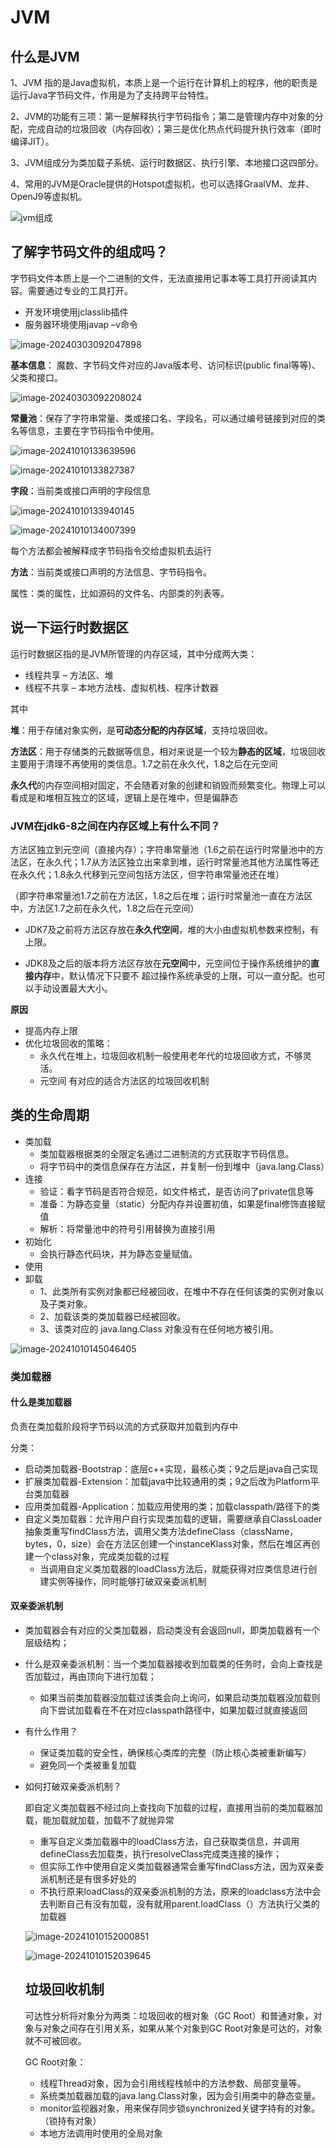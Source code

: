 # JVM

## 什么是JVM

1、JVM 指的是Java虚拟机，本质上是一个运行在计算机上的程序，他的职责是运行Java字节码文件，作用是为了支持跨平台特性。

2、JVM的功能有三项：第一是解释执行字节码指令；第二是管理内存中对象的分配，完成自动的垃圾回收（内存回收）；第三是优化热点代码提升执行效率（即时编译JIT）。

3、JVM组成分为类加载子系统、运行时数据区、执行引擎、本地接口这四部分。

4、常用的JVM是Oracle提供的Hotspot虚拟机，也可以选择GraalVM、龙井、OpenJ9等虚拟机。

![jvm组成](./jvm.assets/image.png)

## 了解字节码文件的组成吗？

字节码文件本质上是一个二进制的文件，无法直接用记事本等工具打开阅读其内容。需要通过专业的工具打开。

- 开发环境使用jclasslib插件
- 服务器环境使用javap –v命令

![image-20240303092047898](./jvm.assets/image-20240303092047898.png)

**基本信息**： 魔数、字节码文件对应的Java版本号、访问标识(public final等等)、父类和接口。

![image-20240303092208024](./jvm.assets/image-20240303092208024.png)

**常量池**：保存了字符串常量、类或接口名、字段名，可以通过编号链接到对应的类名等信息，主要在字节码指令中使用。

![image-20241010133639596](assets/image-20241010133639596.png)

![image-20241010133827387](assets/image-20241010133827387.png)

**字段**：当前类或接口声明的字段信息

![image-20241010133940145](assets/image-20241010133940145.png)

![image-20241010134007399](assets/image-20241010134007399.png)

每个方法都会被解释成字节码指令交给虚拟机去运行

**方法**：当前类或接口声明的方法信息、字节码指令。

属性：类的属性，比如源码的文件名、内部类的列表等。

## 说一下运行时数据区

 运行时数据区指的是JVM所管理的内存区域，其中分成两大类：

- 线程共享 – 方法区、堆     
- 线程不共享 – 本地方法栈、虚拟机栈、程序计数器

其中

**堆**：用于存储对象实例，是**可动态分配的内存区域**，支持垃圾回收。

**方法区**：用于存储类的元数据等信息，相对来说是一个较为**静态的区域**，垃圾回收主要用于清理不再使用的类信息。1.7之前在永久代，1.8之后在元空间

**永久代**的内存空间相对固定，不会随着对象的创建和销毁而频繁变化。物理上可以看成是和堆相互独立的区域，逻辑上是在堆中，但是偏静态

### JVM在jdk6-8之间在内存区域上有什么不同？

方法区独立到元空间（直接内存）；字符串常量池（1.6之前在运行时常量池中的方法区，在永久代；1.7从方法区独立出来拿到堆，运行时常量池其他方法属性等还在永久代；1.8永久代移到元空间包括方法区，但字符串常量池还在堆）

（即字符串常量池1.7之前在方法区，1.8之后在堆；运行时常量池一直在方法区中，方法区1.7之前在永久代，1.8之后在元空间）

- JDK7及之前将方法区存放在**永久代空间**，堆的大小由虚拟机参数来控制，有上限。 

- JDK8及之后的版本将方法区存放在**元空间**中，元空间位于操作系统维护的**直接内存**中，默认情况下只要不 超过操作系统承受的上限，可以一直分配。也可以手动设置最大大小。

**原因**

- 提高内存上限
- 优化垃圾回收的策略：
  - 永久代在堆上，垃圾回收机制一般使用老年代的垃圾回收方式，不够灵活。
  - 元空间 有对应的适合方法区的垃圾回收机制

## 类的生命周期

- 类加载
  - 类加载器根据类的全限定名通过二进制流的方式获取字节码信息。
  - 将字节码中的类信息保存在方法区，并复制一份到堆中（java.lang.Class）
- 连接
  - 验证：看字节码是否符合规范，如文件格式，是否访问了private信息等
  - 准备：为静态变量（static）分配内存并设置初值，如果是final修饰直接赋值
  - 解析：将常量池中的符号引用替换为直接引用
- 初始化
  - 会执行静态代码块，并为静态变量赋值。
- 使用
- 卸载
  - 1、此类所有实例对象都已经被回收，在堆中不存在任何该类的实例对象以及子类对象。 
  - 2、加载该类的类加载器已经被回收。
  - 3、该类对应的 java.lang.Class 对象没有在任何地方被引用。

![image-20241010145046405](assets/image-20241010145046405.png)

### 类加载器

#### 什么是类加载器

负责在类加载阶段将字节码以流的方式获取并加载到内存中

分类：

- 启动类加载器-Bootstrap：底层c++实现，最核心类；9之后是java自己实现
- 扩展类加载器-Extension：加载java中比较通用的类；9之后改为Platform平台类加载器
- 应用类加载器-Application：加载应用使用的类；加载classpath/路径下的类
- 自定义类加载器：允许用户自行实现类加载的逻辑，需要继承自ClassLoader抽象类重写findClass方法，调用父类方法defineClass（className，bytes，0，size）会在方法区创建一个instanceKlass对象，然后在堆区再创建一个class对象，完成类加载的过程
  - 当调用自定义类加载器的loadClass方法后，就能获得对应类信息进行创建实例等操作，同时能够打破双亲委派机制

#### 双亲委派机制

- 类加载器会有对应的父类加载器，启动类没有会返回null，即类加载器有一个层级结构；
- 什么是双亲委派机制：当一个类加载器接收到加载类的任务时，会向上查找是否加载过，再由顶向下进行加载；
  - 如果当前类加载器没加载过该类会向上询问，如果启动类加载器没加载则向下尝试加载看在不在对应classpath路径中，如果加载过就直接返回
- 有什么作用？
  - 保证类加载的安全性，确保核心类库的完整（防止核心类被重新编写）
  - 避免同一个类被重复加载

- 如何打破双亲委派机制？

  即自定义类加载器不经过向上查找向下加载的过程，直接用当前的类加载器加载，能加载就加载，加载不了就抛异常

  - 重写自定义类加载器中的loadClass方法，自己获取类信息，并调用defineClass去加载类，执行resolveClass完成类连接的操作；
  - 但实际工作中使用自定义类加载器通常会重写findClass方法，因为双亲委派机制还是有很多好处的
  - 不执行原来loadClass的双亲委派机制的方法，原来的loadclass方法中会去判断自己有没有加载，没有就用parent.loadClass（）方法执行父类的加载器

  ![image-20241010152000851](assets/image-20241010152000851.png)

  ![image-20241010152039645](assets/image-20241010152039645.png)

  ## 垃圾回收机制

  可达性分析将对象分为两类：垃圾回收的根对象（GC  Root）和普通对象，对象与对象之间存在引用关系，如果从某个对象到GC Root对象是可达的，对象就不可被回收。

  GC Root对象：

  -  线程Thread对象，因为会引用线程栈帧中的方法参数、局部变量等。 
  -  系统类加载器加载的java.lang.Class对象，因为会引用类中的静态变量。 
  -  monitor监视器对象，用来保存同步锁synchronized关键字持有的对象。（锁持有对象） 
  -  本地方法调用时使用的全局对象

  

  

  

  

  













